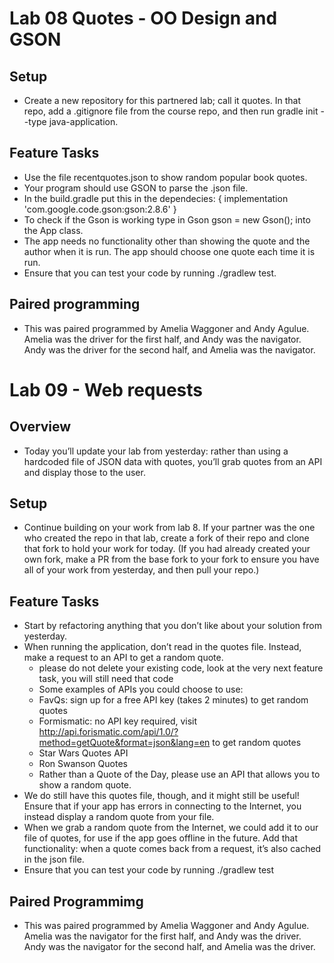 # Lab 08 Quotes - OO Design and GSON

## Setup
* Create a new repository for this partnered lab; call it quotes. In that repo, add a .gitignore file from the course repo, and then run gradle init --type java-application.

## Feature Tasks 
* Use the file recentquotes.json to show random popular book quotes. 
* Your program should use GSON to parse the .json file. 
* In the build.gradle put this in the dependecies:  {
  implementation 'com.google.code.gson:gson:2.8.6'
}
* To check if the Gson is working type in Gson gson = new Gson(); into the App class.
* The app needs no functionality other than showing the quote and the author when it is run. The app should choose one quote each time it is run.
* Ensure that you can test your code by running ./gradlew test.

## Paired programming
* This was paired programmed by Amelia Waggoner and Andy Agulue. Amelia was the driver for the first half, and Andy was the navigator. Andy was the driver for the second half, and Amelia was the navigator.

# Lab 09 - Web requests

## Overview 
* Today you’ll update your lab from yesterday: rather than using a hardcoded file of JSON data with quotes, you’ll grab quotes from an API and display those to the user.

## Setup
* Continue building on your work from lab 8. If your partner was the one who created the repo in that lab, create a fork of their repo and clone that fork to hold your work for today. (If you had already created your own fork, make a PR from the base fork to your fork to ensure you have all of your work from yesterday, and then pull your repo.)

## Feature Tasks
* Start by refactoring anything that you don’t like about your solution from yesterday.
* When running the application, don’t read in the quotes file. Instead, make a request to an API to get a random quote.
  - please do not delete your existing code, look at the very next feature task, you will still need that code
  - Some examples of APIs you could choose to use:
  - FavQs: sign up for a free API key (takes 2 minutes) to get random quotes
  - Formismatic: no API key required, visit http://api.forismatic.com/api/1.0/?method=getQuote&format=json&lang=en to get random quotes
  - Star Wars Quotes API
  - Ron Swanson Quotes
  - Rather than a Quote of the Day, please use an API that allows you to show a random quote.
* We do still have this quotes file, though, and it might still be useful! Ensure that if your app has errors in connecting to the Internet, you instead display a random quote from your file.
* When we grab a random quote from the Internet, we could add it to our file of quotes, for use if the app goes offline in the future. Add that functionality: when a quote comes back from a request, it’s also cached in the json file.
* Ensure that you can test your code by running ./gradlew test

## Paired Programmimg
* This was paired programmed by Amelia Waggoner and Andy Agulue. Amelia was the navigator for the first half, and Andy was the driver. Andy was the navigator for the second half, and Amelia was the driver.
